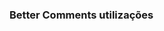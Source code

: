 ### Better Comments utilizações

<!--IDEA: INFORMAÇÃO IMPORTANTE-->
<!--NOTE: ANOTAÇÃO SOBRE FUNCIONALIDADES-->
<!--TODO: ANOTAÇÃO DE COISAS PARA IMPLEMENTAR -->
<!--INFO:Titulos de informações-->
<!--HACK:Comentário ou código retirado-->
<!--BUG:Comentáro para reportar bug -->
<!--FIXME: COMENTÁRIO PARA CONCERTAR ALGO-->